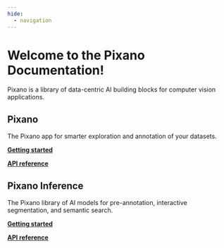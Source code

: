 ```yaml
---
hide:
  - navigation
---
```


# Welcome to the Pixano Documentation!

Pixano is a library of data-centric AI building blocks for computer vision applications.

## Pixano

The Pixano app for smarter exploration and annotation of your datasets.

**[Getting started](https://pixano.github.io/pixano/getting_started/)**

**[API reference](https://pixano.github.io/pixano/api_reference/)**

## Pixano Inference

The Pixano library of AI models for pre-annotation, interactive segmentation, and semantic search.

**[Getting started](https://pixano.github.io/pixano-inference/getting_started/)**

**[API reference](https://pixano.github.io/pixano-inference/api_reference/)**
